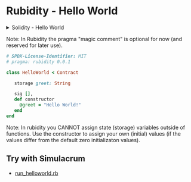 # Rubidity - Hello World



<details>
<summary markdown="1">Solidity - Hello World</summary>

pragma specifies the compiler version of Solidity.

``` solidity
// SPDX-License-Identifier: MIT
// compiler version must be greater than or equal to 0.8.20 and less than 0.9.0
pragma solidity ^0.8.20;

contract HelloWorld {
    string public greet = "Hello World!";
}
```

</details>


Note: In Rubidity the pragma "magic comment" is optional for now (and reserved for later use).


``` ruby
# SPDX-License-Identifier: MIT
# pragma: rubidity 0.0.1

class HelloWorld < Contract  

   storage greet: String

   sig [],
   def constructor
     @greet = "Hello World!"
   end
end
```

Note: In rubidity you CANNOT assign state (storage) variables
outside of functions. Use the constructor to assign your own (initial) values (if the values differ from the default zero initializaton values).   


## Try with Simulacrum

- [run_helloworld.rb](run_helloworld.rb)



